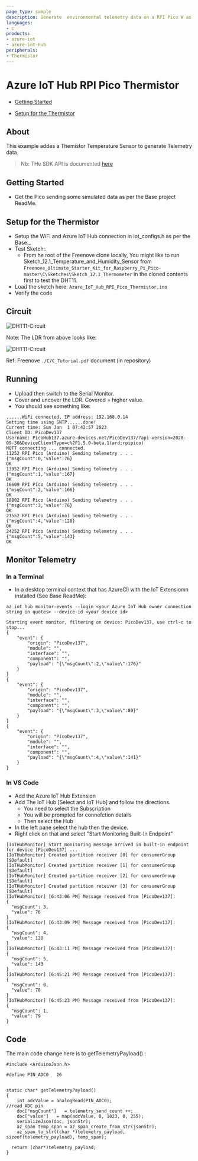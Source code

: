 ```yaml
---
page_type: sample
description: Generate  environmental telemetry data on a RPI Pico W as an Arduino device and send to an Azure IoT Hub.
languages:
- c
products:
- azure-iot
- azure-iot-hub
peripherals:
- Thermistor
---
```



# Azure IoT Hub RPI Pico Thermistor

-   [Getting Started](#Getting-Started)
    
-   [Setup for the Thermistor](#Setup-for-the-Thermistor)

## About

This example addes a Themistor Temperature Sensor to generate  Telemetry data.

> Nb: THe SDK API is documented [here](https://azuresdkdocs.blob.core.windows.net/$web/c/az_iot/1.1.0-beta.2/index.html)

## Getting Started

- Get the Pico sending some simulated data as per the Base project ReadMe.

## Setup for the Thermistor
- Setup the WiFi and Azure IoT Hub connection in iot_configs.h as per the Base._ 
- Test Sketch:.
  - From he root of the Freenove clone locally,
    You might like to run Sketch_12.1_Temperature_and_Humidity_Sensor from ```Freenove_Ultimate_Starter_Kit_for_Raspberry_Pi_Pico-master\C\Sketches\Sketch_12.1_Thermometer``` in the cloned contents first to test the DHT11.
- Load the sketch here: ```Azure_IoT_Hub_RPI_Pico_Thermistor.ino```
- Verify the code

## Circuit

![DHT11-Circuit](./Light-Sensor-Circuit.png)

Note: The LDR from above looks like:

![DHT11-Circuit](./ldr.png)

Ref: Freenove ```./C/C_Tutorial.pdf``` document (in repository) 

## Running
- Upload then switch to the Serial Monitor.
- Cover and uncover the LDR. Covered = higher value.
- You should see something like:
```
......WiFi connected, IP address: 192.168.0.14
Setting time using SNTP......done!
Current time: Sun Jan  1 07:42:57 2023
Client ID: PicoDev137
Username: PicoHub137.azure-devices.net/PicoDev137/?api-version=2020-09-30&DeviceClientType=c%2F1.5.0-beta.1(ard;rpipico)
MQTT connecting ... connected.
11252 RPI Pico (Arduino) Sending telemetry . . . {"msgCount":0,"value":76}
OK
13952 RPI Pico (Arduino) Sending telemetry . . . {"msgCount":1,"value":167}
OK
16609 RPI Pico (Arduino) Sending telemetry . . . {"msgCount":2,"value":166}
OK
18802 RPI Pico (Arduino) Sending telemetry . . . {"msgCount":3,"value":76}
OK
21552 RPI Pico (Arduino) Sending telemetry . . . {"msgCount":4,"value":128}
OK
24252 RPI Pico (Arduino) Sending telemetry . . . {"msgCount":5,"value":143}
OK
```

## Monitor Telemetry

### In a Terminal
- In a desktop terminal context that has AzureCli with the IoT Extensiomn installed (See Base ReadMe):  
```
az iot hub monitor-events --login <your Azure IoT Hub owner connection string in quotes> --device-id <your device id>
```

```
Starting event monitor, filtering on device: PicoDev137, use ctrl-c to stop...
{
    "event": {
        "origin": "PicoDev137",
        "module": "",
        "interface": "",
        "component": "",
        "payload": "{\"msgCount\":2,\"value\":176}"
    }
}
{
    "event": {
        "origin": "PicoDev137",
        "module": "",
        "interface": "",
        "component": "",
        "payload": "{\"msgCount\":3,\"value\":80}"
    }
}
{
    "event": {
        "origin": "PicoDev137",
        "module": "",
        "interface": "",
        "component": "",
        "payload": "{\"msgCount\":4,\"value\":141}"
    }
}
```

### In VS Code
- Add the Azure IoT Hub Extension
- Add The IoT Hub [Select and IoT Hub] and follow the directions.
  - You need to select the Subscription 
  - You will be prompted for connefction details
  - Then select the Hub
- In the left pane select the hub then the device.
- Right click on that and select "Start Monitoring Built-In Endpoint"

```
[IoTHubMonitor] Start monitoring message arrived in built-in endpoint for device [PicoDev137] ...
[IoTHubMonitor] Created partition receiver [0] for consumerGroup [$Default]
[IoTHubMonitor] Created partition receiver [1] for consumerGroup [$Default]
[IoTHubMonitor] Created partition receiver [2] for consumerGroup [$Default]
[IoTHubMonitor] Created partition receiver [3] for consumerGroup [$Default]
[IoTHubMonitor] [6:43:06 PM] Message received from [PicoDev137]:
{
  "msgCount": 3,
  "value": 76
}
[IoTHubMonitor] [6:43:09 PM] Message received from [PicoDev137]:
{
  "msgCount": 4,
  "value": 128
}
[IoTHubMonitor] [6:43:11 PM] Message received from [PicoDev137]:
{
  "msgCount": 5,
  "value": 143
}
[IoTHubMonitor] [6:45:21 PM] Message received from [PicoDev137]:
{
  "msgCount": 0,
  "value": 78
}
[IoTHubMonitor] [6:45:23 PM] Message received from [PicoDev137]:
{
  "msgCount": 1,
  "value": 79
}
```

## Code

The main code change here is to getTelemetryPayload() :
```
#include <ArduinoJson.h>

#define PIN_ADC0   26


static char* getTelemetryPayload()
{
    int adcValue = analogRead(PIN_ADC0);                            //read ADC pin
    doc["msgCount"]   = telemetry_send_count ++;
    doc["value"]   = map(adcValue, 0, 1023, 0, 255);
    serializeJson(doc, jsonStr);
    az_span temp_span = az_span_create_from_str(jsonStr);
    az_span_to_str((char *)telemetry_payload, sizeof(telemetry_payload), temp_span);

  return (char*)telemetry_payload;
}
```